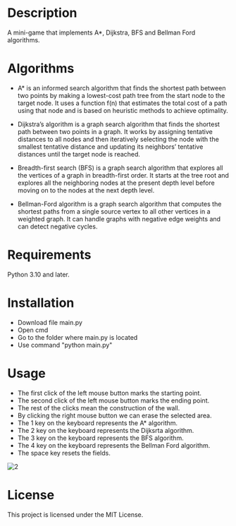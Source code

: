 
# Description
A mini-game that implements A*, Dijkstra, BFS and Bellman Ford algorithms.


# Algorithms
* A* is an informed search algorithm that finds the shortest path between two points by making a lowest-cost path tree from the start node to the target node. It uses a function f(n) that estimates the total cost of a path using that node and is based on heuristic methods to achieve optimality.

* Dijkstra’s algorithm is a graph search algorithm that finds the shortest path between two points in a graph. It works by assigning tentative distances to all nodes and then iteratively selecting the node with the smallest tentative distance and updating its neighbors’ tentative distances until the target node is reached.

* Breadth-first search (BFS) is a graph search algorithm that explores all the vertices of a graph in breadth-first order. It starts at the tree root and explores all the neighboring nodes at the present depth level before moving on to the nodes at the next depth level.

* Bellman-Ford algorithm is a graph search algorithm that computes the shortest paths from a single source vertex to all other vertices in a weighted graph. It can handle graphs with negative edge weights and can detect negative cycles.

# Requirements
Python 3.10 and later.


# Installation
* Download file main.py
* Open cmd
* Go to the folder where main.py is located
* Use command "python main.py"


# Usage
* The first click of the left mouse button marks the starting point.
* The second click of the left mouse button marks the ending point.
* The rest of the clicks mean the construction of the wall.
* By clicking the right mouse button we can erase the selected area.
* The 1 key on the keyboard represents the A* algorithm.
* The 2 key on the keyboard represents the Dijksrta algorithm.
* The 3 key on the keyboard represents the BFS algorithm.
* The 4 key on the keyboard represents the Bellman Ford algorithm.
* The space key resets the fields.



![2](https://user-images.githubusercontent.com/69002597/226310848-d9dbfa5b-4e21-474e-9d05-1d76e72f33ac.PNG)


# License
This project is licensed under the MIT License.




